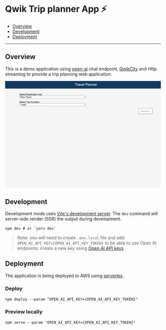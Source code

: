 # Qwik Trip planner App ⚡️

- [Overview](#overview)
- [Development](#development)
- [Deployment](#deployment)

---

## Overview

This is a demo application using [open-ai](https://platform.openai.com/docs/overview) chat endpoint, [QwikCity](https://qwik.builder.io/qwikcity/overview/) and Http streaming to provide a trip planning web application.

![Alt Text](./public/trip-planner.gif)

## Development

Development mode uses [Vite's development server](https://vitejs.dev/). The `dev` command will server-side render (SSR) the output during development.

```shell
npm dev # or `yarn dev`
```

> Note: you will need to create `.env.local` file and add `OPEN_AI_API_KEY={OPEN_AI_API_KEY_TOKEN}` to be able to use Open AI endpoints. create a new key using [Open AI API keys](https://platform.openai.com/account/api-keys)

## Deployment

The application is being deployed to AWS using [serverles](https://www.serverless.com/).

### Deploy

```shell
npm deploy --param "OPEN_AI_API_KEY={OPEN_AI_API_KEY_TOKEN}"
```

### Preview locally

```shell
npm serve --param "OPEN_AI_API_KEY={OPEN_AI_API_KEY_TOKEN}"
```
